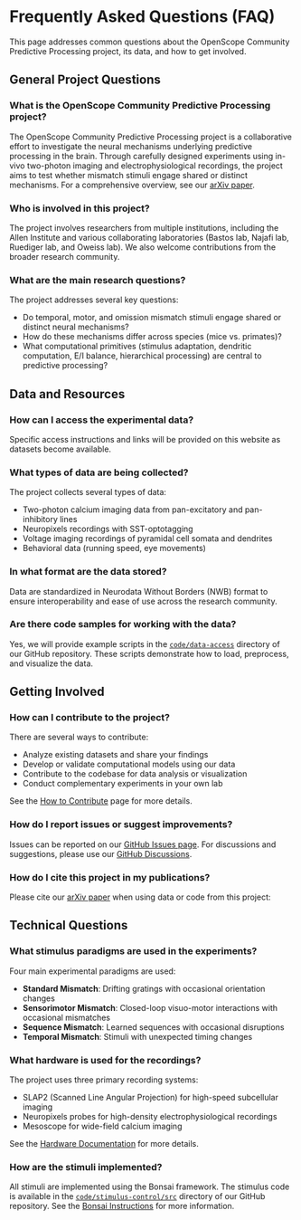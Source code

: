 # Frequently Asked Questions (FAQ)

This page addresses common questions about the OpenScope Community Predictive Processing project, its data, and how to get involved.

## General Project Questions

### What is the OpenScope Community Predictive Processing project?
The OpenScope Community Predictive Processing project is a collaborative effort to investigate the neural mechanisms underlying predictive processing in the brain. Through carefully designed experiments using in-vivo two-photon imaging and electrophysiological recordings, the project aims to test whether mismatch stimuli engage shared or distinct mechanisms. For a comprehensive overview, see our [arXiv paper](https://arxiv.org/abs/2504.09614).

### Who is involved in this project?
The project involves researchers from multiple institutions, including the Allen Institute and various collaborating laboratories (Bastos lab, Najafi lab, Ruediger lab, and Oweiss lab). We also welcome contributions from the broader research community.

### What are the main research questions?
The project addresses several key questions:

* Do temporal, motor, and omission mismatch stimuli engage shared or distinct neural mechanisms?
* How do these mechanisms differ across species (mice vs. primates)?
* What computational primitives (stimulus adaptation, dendritic computation, E/I balance, hierarchical processing) are central to predictive processing?

## Data and Resources

### How can I access the experimental data?
Specific access instructions and links will be provided on this website as datasets become available.

### What types of data are being collected?
The project collects several types of data:

* Two-photon calcium imaging data from pan-excitatory and pan-inhibitory lines
* Neuropixels recordings with SST-optotagging
* Voltage imaging recordings of pyramidal cell somata and dendrites
* Behavioral data (running speed, eye movements)

### In what format are the data stored?
Data are standardized in Neurodata Without Borders (NWB) format to ensure interoperability and ease of use across the research community.

### Are there code samples for working with the data?
Yes, we will provide example scripts in the [`code/data-access`](https://github.com/AllenNeuralDynamics/openscope-community-predictive-processing/tree/main/code/data-access) directory of our GitHub repository. These scripts demonstrate how to load, preprocess, and visualize the data.

## Getting Involved

### How can I contribute to the project?
There are several ways to contribute:

* Analyze existing datasets and share your findings
* Develop or validate computational models using our data
* Contribute to the codebase for data analysis or visualization
* Conduct complementary experiments in your own lab

See the [How to Contribute](how_to_contribute.md) page for more details.

### How do I report issues or suggest improvements?
Issues can be reported on our [GitHub Issues page](https://github.com/AllenNeuralDynamics/openscope-community-predictive-processing/issues). For discussions and suggestions, please use our [GitHub Discussions](https://github.com/AllenNeuralDynamics/openscope-community-predictive-processing/discussions/21).

### How do I cite this project in my publications?
Please cite our [arXiv paper](https://arxiv.org/abs/2504.09614) when using data or code from this project:

## Technical Questions

### What stimulus paradigms are used in the experiments?
Four main experimental paradigms are used:

* **Standard Mismatch**: Drifting gratings with occasional orientation changes
* **Sensorimotor Mismatch**: Closed-loop visuo-motor interactions with occasional mismatches
* **Sequence Mismatch**: Learned sequences with occasional disruptions
* **Temporal Mismatch**: Stimuli with unexpected timing changes

### What hardware is used for the recordings?
The project uses three primary recording systems:

* SLAP2 (Scanned Line Angular Projection) for high-speed subcellular imaging
* Neuropixels probes for high-density electrophysiological recordings
* Mesoscope for wide-field calcium imaging

See the [Hardware Documentation](hardware-overview.md) for more details.

### How are the stimuli implemented?
All stimuli are implemented using the Bonsai framework. The stimulus code is available in the [`code/stimulus-control/src`](https://github.com/AllenNeuralDynamics/openscope-community-predictive-processing/tree/main/code/stimulus-control/src) directory of our GitHub repository. See the [Bonsai Instructions](stimuli/bonsai_instructions.md) for more information.
